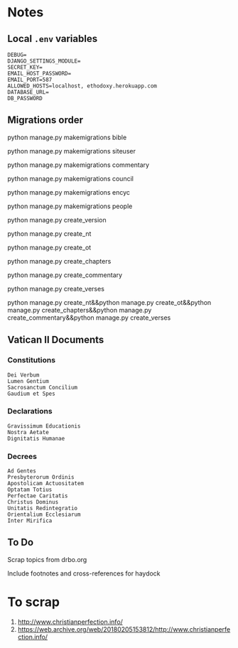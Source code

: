 # Notes

## Local `.env` variables

```.env
DEBUG=
DJANGO_SETTINGS_MODULE=
SECRET_KEY=
EMAIL_HOST_PASSWORD=
EMAIL_PORT=587
ALLOWED_HOSTS=localhost, ethodoxy.herokuapp.com
DATABASE_URL=
DB_PASSWORD
```

## Migrations order

python manage.py makemigrations bible

python manage.py makemigrations siteuser

python manage.py makemigrations commentary

python manage.py makemigrations council

python manage.py makemigrations encyc

python manage.py makemigrations people

python manage.py create_version

python manage.py create_nt

python manage.py create_ot

python manage.py create_chapters

python manage.py create_commentary

python manage.py create_verses

python manage.py create_nt&&python manage.py create_ot&&python manage.py create_chapters&&python manage.py create_commentary&&python manage.py create_verses


## Vatican II Documents

### Constitutions

    Dei Verbum
    Lumen Gentium
    Sacrosanctum Concilium
    Gaudium et Spes

### Declarations
    Gravissimum Educationis
    Nostra Aetate
    Dignitatis Humanae

### Decrees
    Ad Gentes
    Presbyterorum Ordinis
    Apostolicam Actuositatem
    Optatam Totius
    Perfectae Caritatis
    Christus Dominus
    Unitatis Redintegratio
    Orientalium Ecclesiarum
    Inter Mirifica

## To Do

Scrap topics from drbo.org

Include footnotes and cross-references for haydock

# To scrap

1. <http://www.christianperfection.info/>
1. <https://web.archive.org/web/20180205153812/http://www.christianperfection.info/>
